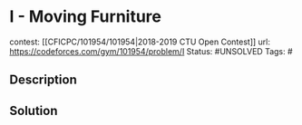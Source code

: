 # I - Moving Furniture

contest: [[CFICPC/101954/101954|2018-2019 CTU Open Contest]]
url: https://codeforces.com/gym/101954/problem/I
Status: #UNSOLVED
Tags: #

## Description

## Solution

